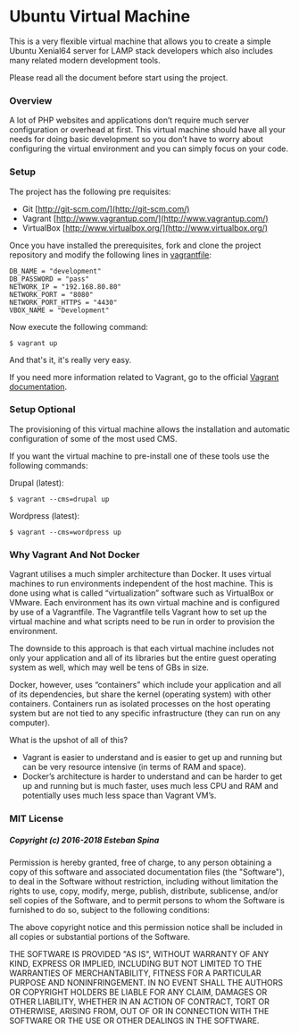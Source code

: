 # Ubuntu Virtual Machine #

This is a very flexible virtual machine that allows you to create a simple Ubuntu Xenial64 server for LAMP stack developers which also includes many related modern development tools.

Please read all the document before start using the project.

### Overview ###

A lot of PHP websites and applications don’t require much server configuration or overhead at first. This virtual machine should have all your needs for doing basic development so you don’t have to worry about configuring the virtual environment and you can simply focus on your code.

### Setup ###

The project has the following pre requisites:

* Git [http://git-scm.com/](http://git-scm.com/)
* Vagrant [http://www.vagrantup.com/](http://www.vagrantup.com/)
* VirtualBox [http://www.virtualbox.org/](http://www.virtualbox.org/)

Once you have installed the prerequisites, fork and clone the project repository and modify the following lines in [vagrantfile](./vagrantfile):

```
DB_NAME = "development"
DB_PASSWORD = "pass"
NETWORK_IP = "192.168.80.80"
NETWORK_PORT = "8080"
NETWORK_PORT_HTTPS = "4430"
VBOX_NAME = "Development"
```

Now execute the following command:

```
$ vagrant up
```

And that's it, it's really very easy.

If you need more information related to Vagrant, go to the official [Vagrant documentation](https://www.vagrantup.com/docs/).

### Setup Optional ###

The provisioning of this virtual machine allows the installation and automatic configuration of some of the most used CMS.

If you want the virtual machine to pre-install one of these tools use the following commands:

Drupal (latest):

```
$ vagrant --cms=drupal up
```

Wordpress (latest):

```
$ vagrant --cms=wordpress up
```

### Why Vagrant And Not Docker ###

Vagrant utilises a much simpler architecture than Docker. It uses virtual machines to run environments independent of the host machine. This is done using what is called “virtualization” software such as VirtualBox or VMware. Each environment has its own virtual machine and is configured by use of a Vagrantfile. The Vagrantfile tells Vagrant how to set up the virtual machine and what scripts need to be run in order to provision the environment.

The downside to this approach is that each virtual machine includes not only your application and all of its libraries but the entire guest operating system as well, which may well be tens of GBs in size.

Docker, however, uses “containers” which include your application and all of its dependencies, but share the kernel (operating system) with other containers. Containers run as isolated processes on the host operating system but are not tied to any specific infrastructure (they can run on any computer).

What is the upshot of all of this?

- Vagrant is easier to understand and is easier to get up and running but can be very resource intensive (in terms of RAM and space).
- Docker’s architecture is harder to understand and can be harder to get up and running but is much faster, uses much less CPU and RAM and potentially uses much less space than Vagrant VM’s.

### MIT License ###

##### Copyright (c) 2016-2018 Esteban Spina #####

Permission is hereby granted, free of charge, to any person obtaining a copy of this software and associated documentation files (the "Software"), to deal in the Software without restriction, including without limitation the rights to use, copy, modify, merge, publish, distribute, sublicense, and/or sell copies of the Software, and to permit persons to whom the Software is furnished to do so, subject to the following conditions:

The above copyright notice and this permission notice shall be included in all copies or substantial portions of the Software.

THE SOFTWARE IS PROVIDED "AS IS", WITHOUT WARRANTY OF ANY KIND, EXPRESS OR IMPLIED, INCLUDING BUT NOT LIMITED TO THE WARRANTIES OF MERCHANTABILITY, FITNESS FOR A PARTICULAR PURPOSE AND NONINFRINGEMENT. IN NO EVENT SHALL THE AUTHORS OR COPYRIGHT HOLDERS BE LIABLE FOR ANY CLAIM, DAMAGES OR OTHER LIABILITY, WHETHER IN AN ACTION OF CONTRACT, TORT OR OTHERWISE, ARISING FROM, OUT OF OR IN CONNECTION WITH THE SOFTWARE OR THE USE OR OTHER DEALINGS IN THE SOFTWARE.